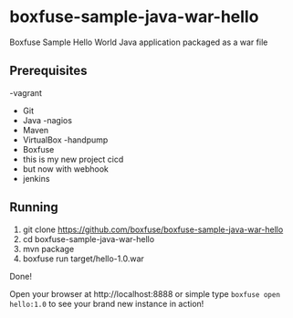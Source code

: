 boxfuse-sample-java-war-hello
=============================

Boxfuse Sample Hello World Java application packaged as a war file

## Prerequisites
-vagrant
- Git
- Java
-nagios
- Maven
- VirtualBox
-handpump
- Boxfuse
- this is my new project cicd
- but now with webhook
- jenkins
## Running

1. git clone https://github.com/boxfuse/boxfuse-sample-java-war-hello
2. cd boxfuse-sample-java-war-hello
3. mvn package
4. boxfuse run target/hello-1.0.war

Done!

Open your browser at http://localhost:8888 or simple type ```boxfuse open hello:1.0``` to see your brand new instance in action!
